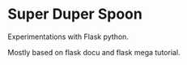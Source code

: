 # Super Duper Spoon

Experimentations with Flask python.

Mostly based on flask docu and flask mega tutorial.
